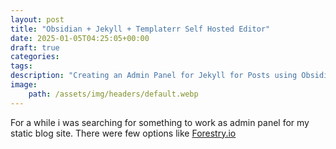 ```yaml
---
layout: post
title: "Obsidian + Jekyll + Templaterr Self Hosted Editor"
date: 2025-01-05T04:25:05+00:00
draft: true
categories:
tags: 
description: "Creating an Admin Panel for Jekyll for Posts using Obsidian"
image:
	path: /assets/img/headers/default.webp
---
```


For a while i was searching for something to work as admin panel for my static blog site. There were few options like [Forestry.io]()
